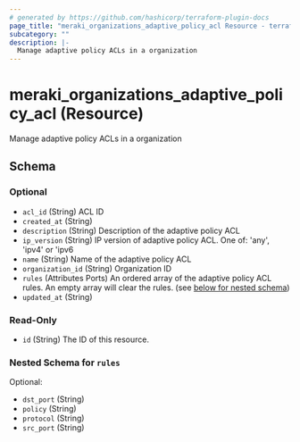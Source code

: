```yaml
---
# generated by https://github.com/hashicorp/terraform-plugin-docs
page_title: "meraki_organizations_adaptive_policy_acl Resource - terraform-provider-meraki"
subcategory: ""
description: |-
  Manage adaptive policy ACLs in a organization
---
```


# meraki_organizations_adaptive_policy_acl (Resource)

Manage adaptive policy ACLs in a organization



<!-- schema generated by tfplugindocs -->
## Schema

### Optional

- `acl_id` (String) ACL ID
- `created_at` (String)
- `description` (String) Description of the adaptive policy ACL
- `ip_version` (String) IP version of adaptive policy ACL. One of: 'any', 'ipv4' or 'ipv6
- `name` (String) Name of the adaptive policy ACL
- `organization_id` (String) Organization ID
- `rules` (Attributes Ports) An ordered array of the adaptive policy ACL rules. An empty array will clear the rules. (see [below for nested schema](#nestedatt--rules))
- `updated_at` (String)

### Read-Only

- `id` (String) The ID of this resource.

<a id="nestedatt--rules"></a>
### Nested Schema for `rules`

Optional:

- `dst_port` (String)
- `policy` (String)
- `protocol` (String)
- `src_port` (String)
